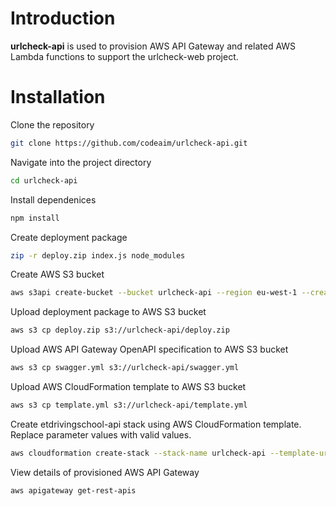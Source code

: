 # Introduction
**urlcheck-api** is used to provision AWS API Gateway and related AWS Lambda functions to support the urlcheck-web project.

# Installation
Clone the repository
```bash
git clone https://github.com/codeaim/urlcheck-api.git
```

Navigate into the project directory
```bash
cd urlcheck-api
```

Install dependenices
```bash
npm install
```

Create deployment package
```bash
zip -r deploy.zip index.js node_modules
```

Create AWS S3 bucket
```bash
aws s3api create-bucket --bucket urlcheck-api --region eu-west-1 --create-bucket-configuration LocationConstraint=eu-west-1
```

Upload deployment package to AWS S3 bucket
```bash
aws s3 cp deploy.zip s3://urlcheck-api/deploy.zip
```

Upload AWS API Gateway OpenAPI specification to AWS S3 bucket
```bash
aws s3 cp swagger.yml s3://urlcheck-api/swagger.yml
```

Upload AWS CloudFormation template to AWS S3 bucket
```bash
aws s3 cp template.yml s3://urlcheck-api/template.yml
```

Create etdrivingschool-api stack using AWS CloudFormation template. Replace parameter values with valid values.
```bash
aws cloudformation create-stack --stack-name urlcheck-api --template-url https://s3.amazonaws.com/urlcheck-api/template.yml --capabilities CAPABILITY_IAM --parameters ParameterKey=DatabaseUrlParameter,ParameterValue=DatabaseUrlParameter
```

View details of provisioned AWS API Gateway
```bash
aws apigateway get-rest-apis
```
